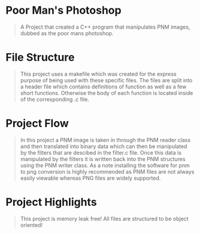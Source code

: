 # Poor Man's Photoshop
>A Project that created a C++ program that manipulates PNM images, dubbed as the poor mans photoshop. 

# File Structure
>This project uses a makefile which was created for the express purpose of being used with these specific files. The files are split into a header file which contains definitions of function as well as a few short functions. Otherwise the body of each function is located inside of the corresponding .c file.

# Project Flow
>In this project a PNM image is taken in through the PNM reader class and then translated into binary data which can then be manipulated by the filters that are descibed in the filter.c file. Once this data is manipulated by the filters it is written back into the PNM structures using the PNM writer class. As a note installing the software for pnm to png conversion is highly recommended as PNM files are not always easily viewable whereas PNG files are widely supported.

# Project Highlights
> This project is memory leak free!
> All files are structured to be object oriented! 
